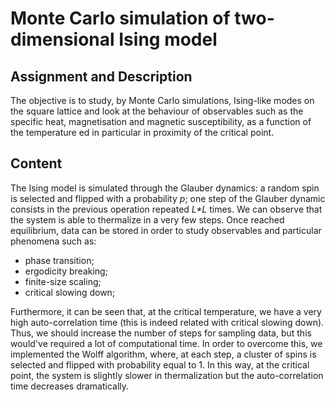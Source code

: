 # Monte Carlo simulation of two-dimensional Ising model
## Assignment and Description
The objective is to study, by Monte Carlo simulations, Ising-like modes on the square lattice and look at the behaviour of observables such as the specific heat, magnetisation and magnetic susceptibility, as a function of the temperature ed in particular in proximity of the critical point.


## Content
The Ising model is simulated through the Glauber dynamics: a random spin is selected and flipped with a probability _p_; one step of the Glauber dynamic consists in the previous operation repeated _L*L_ times. We can observe that the system is able to thermalize in a very few steps. Once reached equilibrium, data can be stored in order to study observables and particular phenomena such as:
- phase transition;
- ergodicity breaking;
- finite-size scaling;
- critical slowing down;

Furthermore, it can be seen that, at the critical temperature, we have a very high auto-correlation time (this is indeed related with critical slowing down). Thus, we should increase the number of steps for sampling data, but this would've required a lot of computational time. In order to overcome this, we implemented the Wolff algorithm, where, at each step, a cluster of spins is selected and flipped with probability equal to 1. In this way, at the critical point, the system is slightly slower in thermalization but the auto-correlation time decreases dramatically.

 
